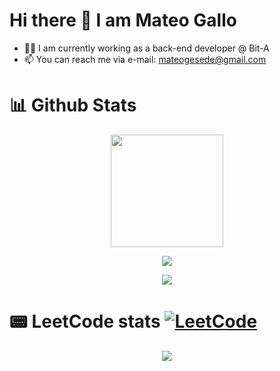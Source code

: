 # Hi there 👋 I am Mateo Gallo

- 👨‍💻 I am currently working as a back-end developer @ Bit-A
- 📫 You can reach me via e-mail: mateogesede@gmail.com

# 📊 Github Stats
<div align='center'>

  <img height="180em" src="https://github-profile-summary-cards.vercel.app/api/cards/profile-details?username=mateogall0&layout=compact&langs_count=7&theme=dark" /> <br>

  <img src="https://streak-stats.demolab.com?user=mateogall0&locale=en&mode=daily&theme=dark&hide_border=true&border_radius=8" /> <br>

  <img src="https://github-readme-stats.vercel.app/api/top-langs?username=mateogall0&locale=en&hide_title=false&layout=compact&card_width=320&langs_count=8&theme=dark&hide_border=true" /> <br>

</div>

# 📟 LeetCode stats  [![LeetCode](https://img.shields.io/badge/LeetCode-000000?style=flat&logo=LeetCode&logoColor=white)](https://leetcode.com/gallit0/)



<div align='center'>
  <img src="https://leetcode-stats.vercel.app/api?username=gallit0&theme=dark"> <br>

</div>
